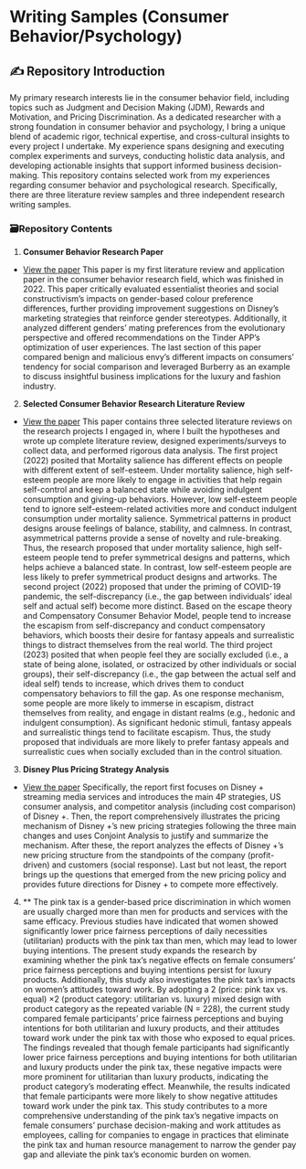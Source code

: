 # Writing Samples (Consumer Behavior/Psychology)
## :writing_hand: Repository Introduction
My primary research interests lie in the consumer behavior field, including topics such as Judgment and Decision Making (JDM), Rewards and Motivation, and Pricing Discrimination. As a dedicated researcher with a strong foundation in consumer behavior and psychology, I bring a unique blend of academic rigor, technical expertise, and cross-cultural insights to every project I undertake. My experience spans designing and executing complex experiments and surveys, conducting holistic data analysis, and developing actionable insights that support informed business decision-making. This repository contains selected work from my experiences regarding consumer behavior and psychological research. Specifically, there are three literature review samples and three independent research writing samples. 

### :card_file_box:Repository Contents
1. **Consumer Behavior Research Paper**
- [View the paper](./2022_CB%20Review%20Paper.pdf)
This paper is my first literature review and application paper in the consumer behavior research field, which was finished in 2022. This paper critically evaluated essentialist theories and social constructivism’s
impacts on gender-based colour preference differences, further providing improvement suggestions on Disney’s
marketing strategies that reinforce gender stereotypes. Additionally, it analyzed different genders’ mating preferences from the
evolutionary perspective and offered recommendations on the Tinder APP’s optimization of user experiences. The last section of this paper
compared benign and malicious envy’s different impacts on consumers’ tendency for social comparison and
leveraged Burberry as an example to discuss insightful business implications for the luxury and fashion industry. 

2. **Selected Consumer Behavior Research Literature Review**
- [View the paper](./2022-2023_Selected%20Literature%20Reviews.pdf)
This paper contains three selected literature reviews on the research projects I engaged in, where I built the hypotheses and wrote up complete literature review, designed experiments/surveys to collect data, and performed rigorous data analysis. The first project (2022) posited that Mortality salience has different effects on people with different extent of self-esteem. Under 
mortality salience, high self-esteem people are more likely to engage in activities that help regain 
self-control and keep a balanced state while avoiding indulgent consumption and giving-up 
behaviors. However, low self-esteem people tend to ignore self-esteem-related activities more and 
conduct indulgent consumption under mortality salience. Symmetrical patterns in product designs 
arouse feelings of balance, stability, and calmness. In contrast, asymmetrical patterns provide a 
sense of novelty and rule-breaking. Thus, the research proposed that under mortality salience, high self-esteem 
people tend to prefer symmetrical designs and patterns, which helps achieve a balanced state. In 
contrast, low self-esteem people are less likely to prefer symmetrical product designs and artworks. The second project (2022) proposed that under the priming of COVID-19 pandemic, the self-discrepancy (i.e., the gap between 
individuals’ ideal self and actual self) become more distinct. Based on the escape 
theory and Compensatory Consumer Behavior Model, people tend to increase the 
escapism from self-discrepancy and conduct compensatory behaviors, which boosts 
their desire for fantasy appeals and surrealistic things to distract themselves from the 
real world. The third project (2023) posited that when people feel they are socially excluded (i.e., a state of being 
alone, isolated, or ostracized by other individuals or social groups), their self-discrepancy 
(i.e., the gap between the actual self and ideal self) tends to increase, which drives them to 
conduct compensatory behaviors to fill the gap. As one response mechanism, some people 
are more likely to immerse in escapism, distract themselves from reality, and engage in 
distant realms (e.g., hedonic and indulgent consumption). As significant hedonic stimuli, 
fantasy appeals and surrealistic things tend to facilitate escapism. Thus, the study proposed that 
individuals are more likely to prefer fantasy appeals and surrealistic cues when socially 
excluded than in the control situation.

3. **Disney Plus Pricing Strategy Analysis**
- [View the paper](./2023_Disney%20Plus%20Pricing%20Analysis.pdf)
 Specifically, the report first focuses on Disney + streaming media services and introduces the main 4P strategies, US consumer analysis, and competitor analysis 
(including cost comparison) of Disney +. Then, the report comprehensively illustrates the pricing mechanism of Disney +’s new pricing strategies following the three main changes and uses Conjoint Analysis to justify and summarize the 
mechanism. After these, the report analyzes the effects of Disney +’s new pricing structure from the standpoints of the 
company (profit-driven) and customers (social response). Last but not least, the report brings up the questions that 
emerged from the new pricing policy and provides future directions for Disney + to compete more effectively.

4. **
 The pink tax is a gender-based price discrimination in which women are usually charged 
more than men for products and services with the same efficacy. Previous studies have indicated 
that women showed significantly lower price fairness perceptions of daily necessities (utilitarian) 
products with the pink tax than men, which may lead to lower buying intentions. The present study 
expands the research by examining whether the pink tax’s negative effects on female consumers’ 
price fairness perceptions and buying intentions persist for luxury products. Additionally, this study 
also investigates the pink tax’s impacts on women’s attitudes toward work. By adopting a 2 (price: 
pink tax vs. equal) ×2 (product category: utilitarian vs. luxury) mixed design with product category 
as the repeated variable (N = 228), the current study compared female participants’ price fairness 
perceptions and buying intentions for both utilitarian and luxury products, and their attitudes toward 
work under the pink tax with those who exposed to equal prices. The findings revealed that though 
female participants had significantly lower price fairness perceptions and buying intentions for both 
utilitarian and luxury products under the pink tax, these negative impacts were more prominent for 
utilitarian than luxury products, indicating the product category’s moderating effect. Meanwhile, the 
results indicated that female participants were more likely to show negative attitudes toward work 
under the pink tax. This study contributes to a more comprehensive understanding of the pink tax’s 
negative impacts on female consumers’ purchase decision-making and work attitudes as employees, 
calling for companies to engage in practices that eliminate the pink tax and human resource 
management to narrow the gender pay gap and alleviate the pink tax’s economic burden on women.
